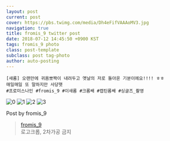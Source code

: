 ```yaml
---
layout: post
current: post
cover: https://pbs.twimg.com/media/Dh4eFifVAAAoMV3.jpg
navigation: true
title: fromis_9 twitter post
date: 2018-07-12 14:45:50 +0900 KST
tags: fromis_9 photo
class: post-template
subclass: post tag-photo
author: auto-posting
---
```


```  
[새롬] 오랜만에 귀욤뽀짝이 내려두고 옛날의 저로 돌아온 기분이에요!!!! ㅎㅎ   
매일매일 또 말하지만 사댱햇   
#프로미스나인 #fromis_9 #이새롬 #크롬쌔 #캡틴롬쌔 #싱글즈_촬영  

```

![0](https://pbs.twimg.com/media/Dh4eDavUwAA0ZF6.jpg)
![1](https://pbs.twimg.com/media/Dh4eD5DVMAEORCf.jpg)
![2](https://pbs.twimg.com/media/Dh4eEqfVMAAODmc.jpg)
![3](https://pbs.twimg.com/media/Dh4eFifVAAAoMV3.jpg)


Post by fromis_9

> [fromis_9](https://twitter.com/realfromis_9)  
  로고크롭, 2차가공 금지